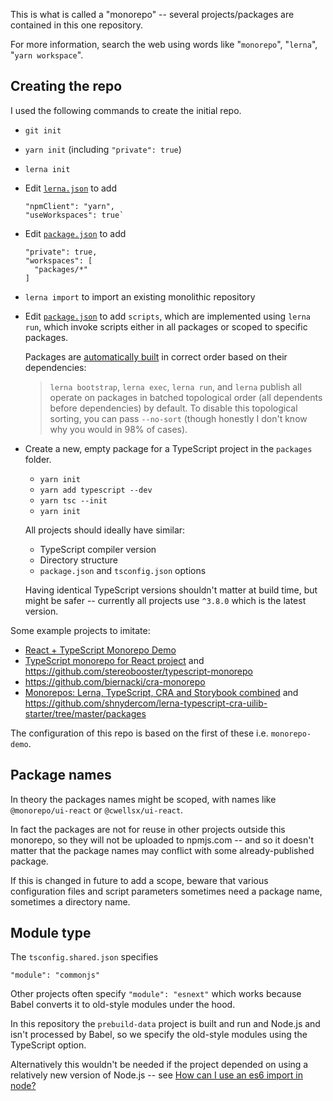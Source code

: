 This is what is called a "monorepo" -- several projects/packages are contained in this one repository.

For more information, search the web using words like "`monorepo`", "`lerna`", "`yarn workspace`".

## Creating the repo

I used the following commands to create the initial repo.

- `git init`
- `yarn init` (including `"private": true`)
- `lerna init`
- Edit [`lerna.json`](./lerna.json) to add
  ```
  "npmClient": "yarn",
  "useWorkspaces": true`
  ```
- Edit [`package.json`](./package.json) to add
  ```
  "private": true,
  "workspaces": [
    "packages/*"
  ]
  ```
- `lerna import` to import an existing monolithic repository
- Edit [`package.json`](./package.json) to add `scripts`,
  which are implemented using `lerna run`,
  which invoke scripts either in all packages or scoped to specific packages.

  Packages are [automatically built](https://github.com/lerna/lerna/issues/1689#issuecomment-426090119) in correct order based on their dependencies:

  > `lerna bootstrap`, `lerna exec`, `lerna run`, and `lerna` publish all operate on packages in batched topological order (all dependents before dependencies) by default. To disable this topological sorting, you can pass `--no-sort` (though honestly I don't know why you would in 98% of cases).

- Create a new, empty package for a TypeScript project in the `packages` folder.

  - `yarn init`
  - `yarn add typescript --dev`
  - `yarn tsc --init`
  - `yarn init`

  All projects should ideally have similar:

  - TypeScript compiler version
  - Directory structure
  - `package.json` and `tsconfig.json` options

  Having identical TypeScript versions shouldn't matter at build time, but might be safer -- currently all projects use `^3.8.0` which is the latest version.

Some example projects to imitate:

- [React + TypeScript Monorepo Demo](https://juliangaramendy.dev/monorepo-demo/)
- [TypeScript monorepo for React project](https://dev.to/stereobooster/typescript-monorepo-for-react-project-3cpa) and https://github.com/stereobooster/typescript-monorepo
- https://github.com/biernacki/cra-monorepo
- [Monorepos: Lerna, TypeScript, CRA and Storybook combined](https://dev.to/shnydercom/monorepos-lerna-typescript-cra-and-storybook-combined-4hli) and https://github.com/shnydercom/lerna-typescript-cra-uilib-starter/tree/master/packages

The configuration of this repo is based on the first of these i.e. `monorepo-demo`.

## Package names

In theory the packages names might be scoped, with names like `@monorepo/ui-react` or `@cwellsx/ui-react`.

In fact the packages are not for reuse in other projects outside this monorepo,
so they will not be uploaded to npmjs.com -- and so it doesn't matter that the package names
may conflict with some already-published package.

If this is changed in future to add a scope, beware that various configuration files and script parameters sometimes need a package name, sometimes a directory name.

## Module type

The `tsconfig.shared.json` specifies

```
"module": "commonjs"
```

Other projects often specify `"module": "esnext"` which works because Babel converts it to old-style modules under the hood.

In this repository the `prebuild-data` project is built and run and Node.js and isn't processed by Babel,
so we specify the old-style modules using the TypeScript option.

Alternatively this wouldn't be needed if the project depended on using a relatively new version of Node.js -- see
[How can I use an es6 import in node?](https://stackoverflow.com/a/45854500/49942)
